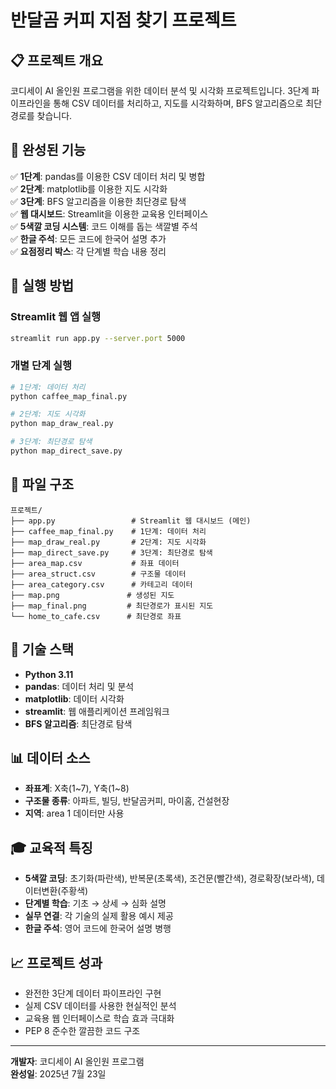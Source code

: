 # 반달곰 커피 지점 찾기 프로젝트

## 📋 프로젝트 개요
코디세이 AI 올인원 프로그램을 위한 데이터 분석 및 시각화 프로젝트입니다.
3단계 파이프라인을 통해 CSV 데이터를 처리하고, 지도를 시각화하며, BFS 알고리즘으로 최단경로를 찾습니다.

## 🎯 완성된 기능
✅ **1단계**: pandas를 이용한 CSV 데이터 처리 및 병합  
✅ **2단계**: matplotlib를 이용한 지도 시각화  
✅ **3단계**: BFS 알고리즘을 이용한 최단경로 탐색  
✅ **웹 대시보드**: Streamlit을 이용한 교육용 인터페이스  
✅ **5색깔 코딩 시스템**: 코드 이해를 돕는 색깔별 주석  
✅ **한글 주석**: 모든 코드에 한국어 설명 추가  
✅ **요점정리 박스**: 각 단계별 학습 내용 정리  

## 🚀 실행 방법

### Streamlit 웹 앱 실행
```bash
streamlit run app.py --server.port 5000
```

### 개별 단계 실행
```bash
# 1단계: 데이터 처리
python caffee_map_final.py

# 2단계: 지도 시각화  
python map_draw_real.py

# 3단계: 최단경로 탐색
python map_direct_save.py
```

## 📁 파일 구조
```
프로젝트/
├── app.py                 # Streamlit 웹 대시보드 (메인)
├── caffee_map_final.py    # 1단계: 데이터 처리
├── map_draw_real.py       # 2단계: 지도 시각화
├── map_direct_save.py     # 3단계: 최단경로 탐색
├── area_map.csv           # 좌표 데이터
├── area_struct.csv        # 구조물 데이터
├── area_category.csv      # 카테고리 데이터
├── map.png               # 생성된 지도
├── map_final.png         # 최단경로가 표시된 지도
└── home_to_cafe.csv      # 최단경로 좌표
```

## 🔧 기술 스택
- **Python 3.11**
- **pandas**: 데이터 처리 및 분석
- **matplotlib**: 데이터 시각화
- **streamlit**: 웹 애플리케이션 프레임워크
- **BFS 알고리즘**: 최단경로 탐색

## 📊 데이터 소스
- **좌표계**: X축(1~7), Y축(1~8)
- **구조물 종류**: 아파트, 빌딩, 반달곰커피, 마이홈, 건설현장
- **지역**: area 1 데이터만 사용

## 🎓 교육적 특징
- **5색깔 코딩**: 초기화(파란색), 반복문(초록색), 조건문(빨간색), 경로확장(보라색), 데이터변환(주황색)
- **단계별 학습**: 기초 → 상세 → 심화 설명
- **실무 연결**: 각 기술의 실제 활용 예시 제공
- **한글 주석**: 영어 코드에 한국어 설명 병행

## 📈 프로젝트 성과
- 완전한 3단계 데이터 파이프라인 구현
- 실제 CSV 데이터를 사용한 현실적인 분석
- 교육용 웹 인터페이스로 학습 효과 극대화
- PEP 8 준수한 깔끔한 코드 구조

---
**개발자**: 코디세이 AI 올인원 프로그램  
**완성일**: 2025년 7월 23일